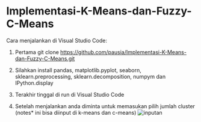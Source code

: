 # Implementasi-K-Means-dan-Fuzzy-C-Means
Cara menjalankan di Visual Studio Code:
1. Pertama git clone https://github.com/pausia/Implementasi-K-Means-dan-Fuzzy-C-Means.git
2. Silahkan install pandas, matplotlib.pyplot, seaborn, sklearn.preprocessing, sklearn.decomposition, numpym dan IPython.display
3. Terakhir tinggal di run di Visual Studio Code

4. Setelah menjalankan anda diminta untuk memasukan pilih jumlah cluster (notes* ini bisa diinput di k-means dan c-means)
![inputan](screenshot/input-c-means.png.png)
